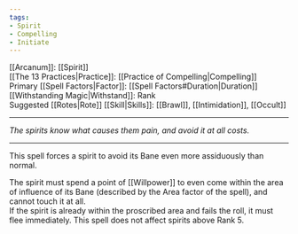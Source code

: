 ```yaml
---
tags:
- Spirit
- Compelling
- Initiate
---
```


[[Arcanum]]: [[Spirit]]\
[[The 13 Practices|Practice]]: [[Practice of Compelling|Compelling]]\
Primary [[Spell Factors|Factor]]: [[Spell Factors#Duration|Duration]]\
[[Withstanding Magic|Withstand]]: Rank\
Suggested [[Rotes|Rote]] [[Skill|Skills]]: [[Brawl]], [[Intimidation]], [[Occult]]

---

_The spirits know what causes them pain, and avoid it at all costs._

---

This spell forces a spirit to avoid its Bane even more assiduously than normal.

The spirit must spend a point of [[Willpower]] to even come within the area of influence of its Bane (described by the Area factor of the spell), and cannot touch it at all.\
If the spirit is already within the proscribed area and fails the roll, it must flee immediately. This spell does not affect spirits above Rank 5.